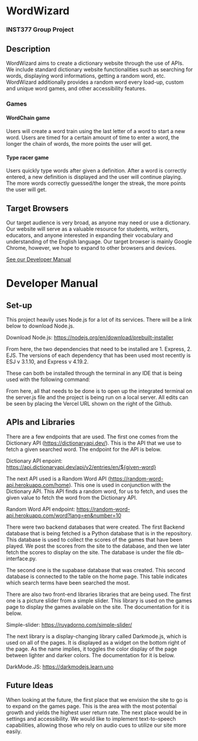# WordWizard
### INST377 Group Project

## Description
WordWizard aims to create a dictionary website through the use of APIs. We 
include standard dictionary website functionalities such as searching for words,
displaying word informations, getting a random word, etc. WordWizard additionally
provides a random word every load-up, custom and unique word games, and other
accessibility features. 
### Games
#### WordChain game
Users will create a word train using the last letter of a word to start a new word.
Users are timed for a certain amount of time to enter a word, the longer the 
chain of words, the more points the user will get. 
#### Type racer game
Users quickly type words after given a definition. After a word is correctly 
entered, a new definition is displayed and the user will continue playing. The 
more words correctly guessed/the longer the streak, the more points the user will get.

## Target Browsers
Our target audience is very broad, as anyone may need or use a dictionary. 
Our website will serve as a valuable resource for students, writers, 
educators, and anyone interested in expanding their vocabulary and understanding 
of the English language. Our target browser is mainly Google Chrome, however, we
hope to expand to other browsers and devices.

[See our Developer Manual](#developer-manual)


# Developer Manual
## Set-up	
This project heavily uses Node.js for a lot of its services. There will be a link below to download Node.js.

Download Node.js:  https://nodejs.org/en/download/prebuilt-installer

From here, the two dependencies that need to be installed are 1. Express,  2. EJS. The versions of each dependency that has been used most recently is ESJ v 3.1.10, and Express v 4.19.2. 

These can both be installed through the terminal in any IDE that is being used with the following command: 

From here, all that needs to be done is to open up the integrated terminal on the server.js file and the project is being run on a local server. All edits can be seen by placing the Vercel URL shown on the right of the Github.

## APIs and Libraries
There are a few endpoints that are used. The first one comes from the Dictionary API (https://dictionaryapi.dev/). This is the API that we use to fetch a given searched word. The endpoint for the API is below. 

Dictionary API enpoint: https://api.dictionaryapi.dev/api/v2/entries/en/${given-word}

The next API used is a Random Word API (https://random-word-api.herokuapp.com/home). This one is used in conjunction with the Dictionary API. This API finds a random word, for us to fetch, and uses the given value to fetch the word from the Dictionary API.

Random Word API endpoint: https://random-word-api.herokuapp.com/word?lang=en&number=10 

There were two backend databases that were created. The first Backend database that is being fetched is a Python database that is in the repository. This database is used to collect the scores of the games that have been played. We post the scores from the site to the database, and then we later fetch the scores to display on the site. The database is under the file db-interface.py.

The second one is the supabase database that was created. This second database is connected to the table on the home page. This table indicates which search terms have been searched the most. 

There are also two front-end libraries libraries that are being used. The first one is a picture slider from a simple slider. This library is used on the games page to display the games available on the site. The documentation for it is below. 

Simple-slider: https://ruyadorno.com/simple-slider/

The next library is a display-changing library called Darkmode.js, which is used on all of the pages. It is displayed as a widget on the bottom right of the page. As the name implies, it toggles the color display of the page between lighter and darker colors. The documentation for it is below.

DarkMode.JS: https://darkmodejs.learn.uno

## Future Ideas
When looking at the future, the first place that we envision the site to go is to expand on the games page. This is the area with the most potential growth and yields the highest user return rate. The next place would be in settings and accessibility. We would like to implement text-to-speech capabilities, allowing those who rely on audio cues to utilize our site more easily.


